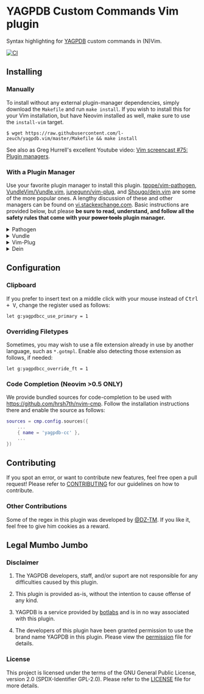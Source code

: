 # YAGPDB Custom Commands Vim plugin

Syntax highlighting for [YAGPDB](https://yagpdb.xyz) custom commands in (N)Vim.

[![CI](https://github.com/l-zeuch/yagpdb.vim/actions/workflows/ci.yml/badge.svg)](https://github.com/l-zeuch/yagpdb.vim/actions/workflows/ci.yml)

## Installing

### Manually

To install without any external plugin-manager dependencies, simply download the `Makefile` and run `make install`.
If you wish to install this for your Vim installation, but have Neovim installed as well, make sure to use the
`install-vim` target.

```shell
$ wget https://raw.githubusercontent.com/l-zeuch/yagpdb.vim/master/Makefile && make install
```

See also as Greg Hurrell's excellent Youtube video: [Vim screencast #75: Plugin managers](https://www.youtube.com/watch?v=X2_R3uxDN6g).

### With a Plugin Manager

Use your favorite plugin manager to install this plugin. [tpope/vim-pathogen](https://github.com/tpope/vim-pathogen),
[VundleVim/Vundle.vim](https://github.com/VundleVim/Vundle.vim), [junegunn/vim-plug](https://github.com/junegunn/vim-plug),
and [Shougo/dein.vim](https://github.com/Shougo/dein.vim) are some of the more popular ones.
A lengthy discussion of these and other managers can be found on
[vi.stackexchange.com](https://vi.stackexchange.com/questions/388/what-is-the-difference-between-the-vim-plugin-managers).
Basic instructions are provided below, but please **be sure to read, understand, and follow all the safety rules that
come with your ~~power tools~~ plugin manager.**

<details>
<summary>Pathogen</summary>
Pathogen is more of a runtime path manager than a plugin manager. You must clone the plugins' repositories yourself to
a specific location, and Pathogen makes sure they are available in Vim.

1. In the terminal,
    ```bash
    git clone https://github.com/l-zeuch/yagpdb.vim.git ~/.vim/bundle/yagpdb.vim
    ```
1. In your `vimrc`,
    ```vim
    call pathogen#infect()
    syntax on
    filetype plugin indent on
    ```
</details>

<details>
  <summary>Vundle</summary>

1. Install Vundle, according to its instructions.
1. Add the following text to your `vimrc`.
    ```vim
    call vundle#begin()
      Plugin 'l-zeuch/yagpdb.vim'
    call vundle#end()
    ```
1. Restart Vim, and run the `:PluginInstall` statement to install your plugins.
</details>

<details>
  <summary>Vim-Plug</summary>

1. Install Vim-Plug, according to its instructions.
1. Add the following text to your `vimrc`.
```vim
call plug#begin()
  Plug 'l-zeuch/yagpdb.vim'
call plug#end()
```
1. Restart Vim, and run the `:PlugInstall` statement to install your plugins.
</details>

<details>
  <summary>Dein</summary>

1. Install Dein, according to its instructions.
1. Add the following text to your `vimrc`.
    ```vim
    call dein#begin()
      call dein#add('l-zeuch/yagpdb.vim')
    call dein#end()
    ```
1. Restart Vim, and run the `:call dein#install()` statement to install your plugins.
</details>

## Configuration

### Clipboard

If you prefer to insert text on a middle click with your mouse instead of <kbd>Ctrl + V</kbd>, change the register
used as follows:

```vim
let g:yagpdbcc_use_primary = 1
```

### Overriding Filetypes

Sometimes, you may wish to use a file extension already in use by another language, such as `*.gotmpl`. Enable also
detecting those extension as follows, if needed:

```vim
let g:yagpdbcc_override_ft = 1
```

### Code Completion (Neovim >0.5 ONLY)

We provide bundled sources for code-completion to be used with https://github.com/hrsh7th/nvim-cmp.
Follow the installation instructions there and enable the source as follows:

```lua
sources = cmp.config.sources({
    ...
    { name = 'yagpdb-cc' },
    ...
})
```

## Contributing

If you spot an error, or want to contribute new features, feel free open a pull request!
Please refer to [CONTRIBUTING](CONTRIBUTING.md) for our guidelines on how to contribute.

### Other Contributions

Some of the regex in this plugin was developed by [@DZ-TM](https://github.com/DZ-TM).
If you like it, feel free to give him cookies as a reward.

## Legal Mumbo Jumbo

### Disclaimer

1) The YAGPDB developers, staff, and/or suport are not responsible for any difficulties caused by this plugin.

2) This plugin is provided as-is, without the intention to cause offense of any kind.

3) YAGPDB is a service provided by [botlabs](https://botlabs.gg) and is in no way associated with this plugin.

4) The developers of this plugin have been granted permission to use the brand name YAGPDB in this plugin.
Please view the [permission](permission.md) file for details.

### License

This project is licensed under the terms of the GNU General Public License, version 2.0 (SPDX-Identifier GPL-2.0).
Please refer to the [LICENSE](LICENSE.md) file for more details.
